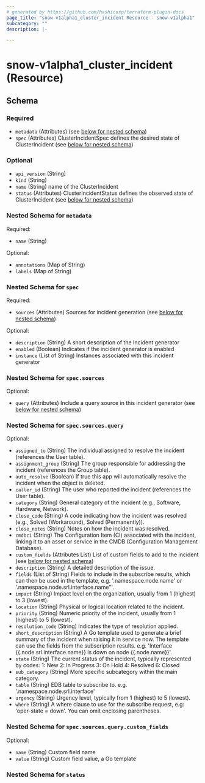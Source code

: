 ```yaml
---
# generated by https://github.com/hashicorp/terraform-plugin-docs
page_title: "snow-v1alpha1_cluster_incident Resource - snow-v1alpha1"
subcategory: ""
description: |-
  
---
```


# snow-v1alpha1_cluster_incident (Resource)





<!-- schema generated by tfplugindocs -->
## Schema

### Required

- `metadata` (Attributes) (see [below for nested schema](#nestedatt--metadata))
- `spec` (Attributes) ClusterIncidentSpec defines the desired state of ClusterIncident (see [below for nested schema](#nestedatt--spec))

### Optional

- `api_version` (String)
- `kind` (String)
- `name` (String) name of the ClusterIncident
- `status` (Attributes) ClusterIncidentStatus defines the observed state of ClusterIncident (see [below for nested schema](#nestedatt--status))

<a id="nestedatt--metadata"></a>
### Nested Schema for `metadata`

Required:

- `name` (String)

Optional:

- `annotations` (Map of String)
- `labels` (Map of String)


<a id="nestedatt--spec"></a>
### Nested Schema for `spec`

Required:

- `sources` (Attributes) Sources for incident generation (see [below for nested schema](#nestedatt--spec--sources))

Optional:

- `description` (String) A short description of the Incident generator
- `enabled` (Boolean) Indicates if the incident generator is enabled
- `instance` (List of String) Instances associated with this incident generator

<a id="nestedatt--spec--sources"></a>
### Nested Schema for `spec.sources`

Optional:

- `query` (Attributes) Include a query source in this incident generator (see [below for nested schema](#nestedatt--spec--sources--query))

<a id="nestedatt--spec--sources--query"></a>
### Nested Schema for `spec.sources.query`

Optional:

- `assigned_to` (String) The individual assigned to resolve the incident (references the User table).
- `assignment_group` (String) The group responsible for addressing the incident (references the Group table).
- `auto_resolve` (Boolean) If true this app will automatically resolve the incident when the object is deleted.
- `caller_id` (String) The user who reported the incident (references the User table).
- `category` (String) General category of the incident (e.g., Software, Hardware, Network).
- `close_code` (String) A code indicating how the incident was resolved (e.g., Solved (Workaround), Solved (Permanently)).
- `close_notes` (String) Notes on how the incident was resolved.
- `cmdbci` (String) The Configuration Item (CI) associated with the incident,
linking it to an asset or service in the CMDB (Configuration Management Database).
- `custom_fields` (Attributes List) List of custom fields to add to the incident (see [below for nested schema](#nestedatt--spec--sources--query--custom_fields))
- `description` (String) A detailed description of the issue.
- `fields` (List of String) Fields to include in the subscribe results, which can then be used in the template,
e.g. '.namespace.node.name' or '.namespace.node.srl.interface.name"'.
- `impact` (String) Impact level on the organization, usually from 1 (highest) to 3 (lowest).
- `location` (String) Physical or logical location related to the incident.
- `priority` (String) Numeric priority of the incident, usually from 1 (highest) to 5 (lowest).
- `resolution_code` (String) Indicates the type of resolution applied.
- `short_description` (String) A Go template used to generate a brief summary of the incident
when raising it in service now.
The template can use the fields from the subscription results.
e.g. 'Interface {{.node.srl.interface.name}} is down on node {{.node.name}}'.
- `state` (String) The current status of the incident, typically represented by codes:
  1: New
  2: In Progress
  3: On Hold
  4: Resolved
  6: Closed
- `sub_category` (String) More specific subcategory within the main category.
- `table` (String) EDB table to subscribe to. e.g. '.namespace.node.srl.interface'
- `urgency` (String) Urgency level, typically from 1 (highest) to 5 (lowest).
- `where` (String) A where clause to use for the subscribe request, e.g: 'oper-state = down'. You can omit enclosing parentheses.

<a id="nestedatt--spec--sources--query--custom_fields"></a>
### Nested Schema for `spec.sources.query.custom_fields`

Optional:

- `name` (String) Custom field name
- `value` (String) Custom field value, a Go template





<a id="nestedatt--status"></a>
### Nested Schema for `status`
